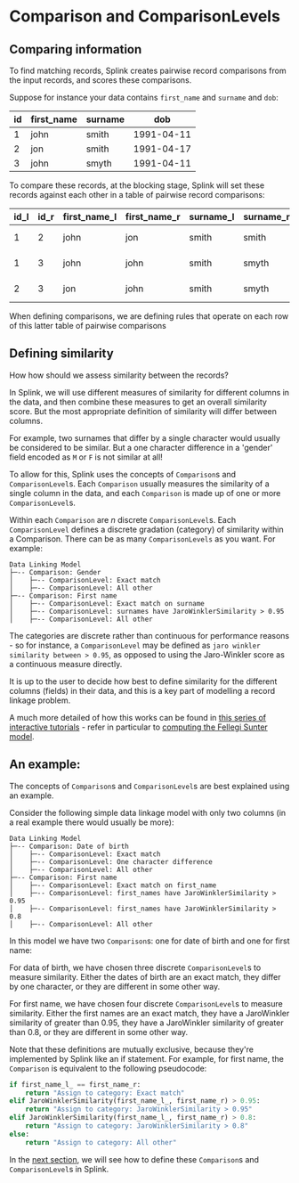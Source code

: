# Comparison and ComparisonLevels



## Comparing information

To find matching records, Splink creates pairwise record comparisons from the input records, and scores these comparisons.

Suppose for instance your data contains `first_name` and `surname` and `dob`:

|id |first_name|surname|dob       |
|---|----------|-------|----------|
|1  |john      |smith  |1991-04-11|
|2  |jon       |smith  |1991-04-17|
|3  |john      |smyth  |1991-04-11|

To compare these records, at the blocking stage, Splink will set these records against each other in a table of pairwise record comparisons:

|id_l|id_r|first_name_l|first_name_r|surname_l|surname_r|dob_l     |dob_r     |
|----|----|------------|------------|---------|---------|----------|----------|
|1   |2   |john        |jon         |smith    |smith    |1991-04-11|1991-04-17|
|1   |3   |john        |john        |smith    |smyth    |1991-04-11|1991-04-11|
|2   |3   |jon         |john        |smith    |smyth    |1991-04-17|1991-04-11|


When defining comparisons, we are defining rules that operate on each row of this latter table of pairwise comparisons

## Defining similarity


How how should we assess similarity between the records?

In Splink, we will use different measures of similarity for different columns in the data, and then combine these measures to get an overall similarity score.  But the most appropriate definition of similarity will differ between columns.

For example, two surnames that differ by a single character would usually be considered to be similar.  But a one character difference in a 'gender' field encoded as `M` or `F` is not similar at all!

To allow for this, Splink uses the concepts of `Comparison`s and `ComparisonLevel`s.  Each `Comparison` usually measures the similarity of a single column in the data, and each `Comparison` is made up of one or more `ComparisonLevel`s.

Within each `Comparison` are _n_ discrete `ComparisonLevel`s.  Each `ComparisonLevel` defines a discrete gradation (category) of similarity within a Comparison.  There can be as many `ComparisonLevels` as you want. For example:

```
Data Linking Model
├─-- Comparison: Gender
│    ├─-- ComparisonLevel: Exact match
│    ├─-- ComparisonLevel: All other
├─-- Comparison: First name
│    ├─-- ComparisonLevel: Exact match on surname
│    ├─-- ComparisonLevel: surnames have JaroWinklerSimilarity > 0.95
│    ├─-- ComparisonLevel: All other
```

The categories are discrete rather than continuous for performance reasons - so for instance, a `ComparisonLevel` may be defined as `jaro winkler similarity between > 0.95`, as opposed to using the Jaro-Winkler score as a continuous measure directly.

It is up to the user to decide how best to define similarity for the different columns (fields) in their data, and this is a key part of modelling a record linkage problem.

A much more detailed of how this works can be found in [this series of interactive tutorials](https://www.robinlinacre.com/probabilistic_linkage/) - refer in particular to [computing the Fellegi Sunter model](https://www.robinlinacre.com/computing_fellegi_sunter/).

## An example:


The concepts of `Comparison`s and `ComparisonLevel`s are best explained using an example.

Consider the following simple data linkage model with only two columns (in a real example there would usually be more):

```
Data Linking Model
├─-- Comparison: Date of birth
│    ├─-- ComparisonLevel: Exact match
│    ├─-- ComparisonLevel: One character difference
│    ├─-- ComparisonLevel: All other
├─-- Comparison: First name
│    ├─-- ComparisonLevel: Exact match on first_name
│    ├─-- ComparisonLevel: first_names have JaroWinklerSimilarity > 0.95
│    ├─-- ComparisonLevel: first_names have JaroWinklerSimilarity > 0.8
│    ├─-- ComparisonLevel: All other
```


In this model we have two `Comparison`s: one for date of birth and one for first name:

For data of birth, we have chosen three discrete `ComparisonLevel`s to measure similarity.  Either the dates of birth are an exact match, they differ by one character, or they are different in some other way.

For first name, we have chosen four discrete `ComparisonLevel`s to measure similarity.  Either the first names are an exact match, they have a JaroWinkler similarity of greater than 0.95, they have a JaroWinkler similarity of greater than 0.8, or they are different in some other way.

Note that these definitions are mutually exclusive, because they're implemented by Splink like an if statement.  For example, for first name, the `Comparison` is equivalent to the following pseudocode:

```python
if first_name_l_ == first_name_r:
    return "Assign to category: Exact match"
elif JaroWinklerSimilarity(first_name_l_, first_name_r) > 0.95:
    return "Assign to category: JaroWinklerSimilarity > 0.95"
elif JaroWinklerSimilarity(first_name_l_, first_name_r) > 0.8:
    return "Assign to category: JaroWinklerSimilarity > 0.8"
else:
    return "Assign to category: All other"
```

In the [next section](./customising_comparisons.html), we will see how to define these `Comparison`s and `ComparisonLevel`s in Splink.